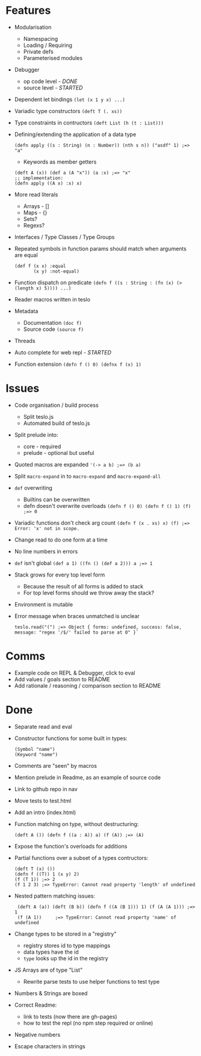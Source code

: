 # Features

 * Modularisation
   * Namespacing
   * Loading / Requiring
   * Private defs
   * Parameterised modules
 * Debugger
   * op code level - *DONE*
   * source level - *STARTED*
 * Dependent let bindings `(let (x 1 y x) ...)`
 * Variadic type constructors `(deft T (. xs))`
 * Type constraints in contructors `(deft List (h (t : List)))`
 * Defining/extending the application of a data type

    ```
    (defn apply ((s : String) (n : Number)) (nth s n)) ("asdf" 1) ;=> "a"
    ```

   * Keywords as member getters

    ```
    (deft A (x)) (def a (A "x")) (a :x) ;=> "x"
    ;; implementation:
    (defn apply ((A x) :x) x)
    ```

 * More read literals
   * Arrays - []
   * Maps - {}
   * Sets?
   * Regexs?
 * Interfaces / Type Classes / Type Groups
 * Repeated symbols in function params should match when arguments are equal

    ```
    (def f (x x) :equal
           (x y) :not-equal)
    ```

 * Function dispatch on predicate `(defn f ((s : String : (fn (x) (> (length x) 5)))) ...)`
 * Reader macros written in teslo
 * Metadata
   * Documentation `(doc f)`
   * Source code `(source f)`
 * Threads
 * Auto complete for web repl - *STARTED*
 * Function extension `(defn f () 0) (defnx f (x) 1)`

# Issues
 * Code organisation / build process
   * Split teslo.js
   * Automated build of teslo.js
 * Split prelude into:
   * core - required
   * prelude - optional but useful
 * Quoted macros are expanded `'(-> a b) ;=> (b a)`
 * Split `macro-expand` in to `macro-expand` and `macro-expand-all`
 * `def` overwriting
   * Builtins can be overwritten
   * defn doesn't overwrite overloads `(defn f () 0) (defn f () 1) (f) ;=> 0`
 * Variadic functions don't check arg count `(defn f (x . xs) x) (f) ;=> Error: 'x' not in scope.`
 * Change read to do one form at a time
 * No line numbers in errors
 * `def` isn't global `(def a 1) ((fn () (def a 2))) a ;=> 1`
 * Stack grows for every top level form
   * Because the result of all forms is added to stack
   * For top level forms should we throw away the stack?
 * Environment is mutable
 * Error message when braces unmatched is unclear

    ```
    teslo.read("(") ;=> Object { forms: undefined, success: false, message: "regex '/$/' failed to parse at 0" }`
    ```

# Comms

 * Example code on REPL & Debugger, click to eval
 * Add values / goals section to README
 * Add rationale / reasoning / comparison section to README

# Done

 * Separate read and eval
 * Constructor functions for some built in types:

    ```
    (Symbol "name")
    (Keyword "name")
    ```

 * Comments are "seen" by macros
 * Mention prelude in Readme, as an example of source code
 * Link to github repo in nav
 * Move tests to test.html
 * Add an intro (index.html)
 * Function matching on type, without destructuring:

    ```
    (deft A ()) (defn f ((a : A)) a) (f (A)) ;=> (A)
    ```

 * Expose the function's overloads for additions
 * Partial functions over a subset of a types contructors:

    ```
    (deft T (x) ())
    (defn f ((T)) 1 (x y) 2)
    (f (T 1)) ;=> 2
    (f 1 2 3) ;=> TypeError: Cannot read property 'length' of undefined
    ```

 * Nested pattern matching issues:

    ```
     (deft A (a)) (deft (B b)) (defn f ((A (B 1))) 1) (f (A (A 1))) ;=> 1
     (f (A 1))     ;=> TypeError: Cannot read property 'name' of undefined
    ```

 * Change types to be stored in a "registry"
   * registry stores id to type mappings
   * data types have the id
   * `type` looks up the id in the registry
 * JS Arrays are of type "List"
   * Rewrite parse tests to use helper functions to test type
 * Numbers & Strings are boxed
 * Correct Readme:
   * link to tests (now there are gh-pages)
   * how to test the repl (no npm step required or online)
 * Negative numbers
 * Escape characters in strings
